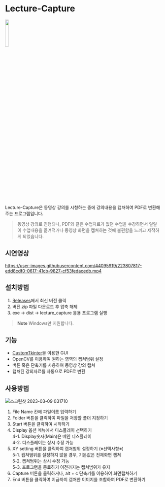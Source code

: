 <!--<div align="center"><img src="https://user-images.githubusercontent.com/44095919/223808743-54e2778d-0fcd-4a63-89dd-84af900a9163.png" width=15%></div>-->

# Lecture-Capture

<img src="https://user-images.githubusercontent.com/44095919/223808743-54e2778d-0fcd-4a63-89dd-84af900a9163.png" width=15%>

Lecture-Capture은 동영상 강의를 시청하는 중에 강의내용을 캡쳐하여 PDF로 변환해주는 프로그램입니다.  
>동영상 강의로 진행되나, PDF와 같은 수업자료가 없던 수업을 수강하면서 일일이 수업내용을 옮겨적거나 동영상 화면을 캡쳐하는 것에 불편함을 느끼고 제작하게 되었습니다.

## 시연영상
https://user-images.githubusercontent.com/44095919/223807817-edd8cdf0-0617-41cb-9827-cf53fedacedb.mp4

## 설치방법
1. [Releases](https://github.com/geonbly327/Lecture-Capture/releases)에서 최신 버전 클릭
2. 버전.zip 파일 다운로드 후 압축 해제
3. exe -> dist -> lecture_capture 응용 프로그램 실행

> **Note**
> Windows만 지원합니다.

## 기능
- [CustomTkinter](https://github.com/TomSchimansky/CustomTkinter)을 이용한 GUI
- OpenCV를 이용하여 원하는 영역의 캡쳐범위 설정
- 버튼 혹은 단축키를 사용하여 동영상 강의 캡쳐
- 캡쳐된 강의자료를 자동으로 PDF로 변환

## 사용방법
![스크린샷 2023-03-09 031710](https://user-images.githubusercontent.com/44095919/223804088-945914be-a094-44d1-ae5f-485f581084c5.png)
1. File Name 칸에 파일이름 입력하기
2. Folder 버튼을 클릭하여 파일을 저장할 폴더 지정하기
3. Start 버튼을 클릭하여 시작하기
4. Display 옵션 메뉴에서 디스플레이 선택하기  
   4-1. Display숫자(Main)은 메인 디스플레이  
   4-2. 디스플레이는 상시 수정 가능  
5. XY setting 버튼을 클릭하여 캡쳐범위 설정하기 (※선택사항※)  
   5-1. 캡쳐범위를 설정하지 않을 경우, 기본값은 전체화면 캡쳐  
   5-2. 캡쳐범위는 상시 수정 가능  
   5-3. 프로그램을 종료하기 이전까지는 캡쳐범위가 유지
6. Capture 버튼을 클릭하거나, alt + c 단축키를 이용하여 화면캡쳐하기
7. End 버튼을 클릭하여 지금까지 캡쳐한 이미지를 조합하여 PDF로 변환하기
